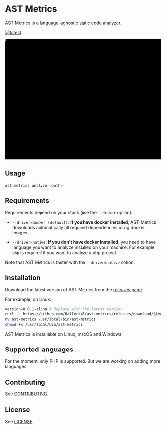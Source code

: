 # AST Metrics

AST Metrics is a language-agnostic static code analyzer.

[![latest](https://github.com/Halleck45/ast-metrics/actions/workflows/test.yml/badge.svg)](https://github.com/Halleck45/ast-metrics/actions/workflows/test.yml)

![](./docs/preview.gif)

## Usage

```bash
ast-metrics analyze <path>
```

## Requirements

Requirements depend on your stack (use the `--driver` option):

+ `--driver=docker (default)`: **If you have docker installed**, AST-Metrics downloads automatically 
all required dependencies using docker images.

+ `--driver=native`: **If you don't have docker installed**, you need to have language you want to analyze installed on your machine. For example, `php` is required if you want to analyze a php project.

Note that AST Metrics is faster with the `--driver=native` option.

## Installation

Download the latest version of AST Metrics from the [releases page](https://github.com/Halleck45/ast-metrics/releases/tag/v0.0.1-alpha).

For example, on Linux:

```bash
version=0.0.1-alpha # Replace with the latest version
curl -L https://github.com/Halleck45/ast-metrics/releases/download/${version}/ast-metrics_Linux_i386.tar.gz
mv ast-metrics /usr/local/bin/ast-metrics
chmod +x /usr/local/bin/ast-metrics
```

AST Metrics is installable on Linux, macOS and Windows.

## Supported languages

For the moment, only PHP is supported. But we are working on adding more languages.

## Contributing

See [CONTRIBUTING](.github/CONTRIBUTING.md).

## License

See [LICENSE](LICENSE).
